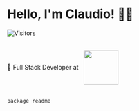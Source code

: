 # Hello, I'm Claudio! 👨‍💻

![Visitors](https://visitor-badge.laobi.icu/badge?page_id=claudioonoue.claudioonoue)

<br />

<div style="display: flex; align-items: center;">
    <span>
        📌 Full Stack Developer at
    </span>
    &nbsp;
    &nbsp;
    <a href="https://liveonbaas.com/">
        <img src="https://liveonbaas.com/wp-content/uploads/2020/07/LOGO-LIVE-ON-BAAS-standard.svg" width="80">
    </a>
</div>


<br />


```golang
package readme


```

<!--
**claudioonoue/claudioonoue** is a ✨ _special_ ✨ repository because its `README.md` (this file) appears on your GitHub profile.

Here are some ideas to get you started:

- 🔭 I’m currently working on ...
- 🌱 I’m currently learning ...
- 👯 I’m looking to collaborate on ...
- 🤔 I’m looking for help with ...
- 💬 Ask me about ...
- 📫 How to reach me: ...
- 😄 Pronouns: ...
- ⚡ Fun fact: ...
-->
